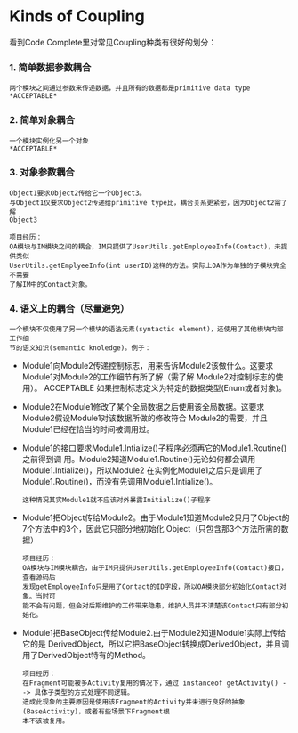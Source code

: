 Kinds of Coupling
=====================
看到Code Complete里对常见Coupling种类有很好的划分：

### 1. 简单数据参数耦合
    两个模块之间通过参数来传递数据，并且所有的数据都是primitive data type
    *ACCEPTABLE*

### 2. 简单对象耦合
    一个模块实例化另一个对象
    *ACCEPTABLE*

### 3. 对象参数耦合
    Object1要求Object2传给它一个Object3。
    与Object1仅要求Object2传递给primitive type比，耦合关系更紧密，因为Object2需了解
    Object3

    项目经历：
    OA模块与IM模块之间的耦合，IM只提供了UserUtils.getEmployeeInfo(Contact)，未提供类似
    UserUtils.getEmplyeeInfo(int userID)这样的方法。实际上OA作为单独的子模块完全不需要
    了解IM中的Contact对象。

### 4. 语义上的耦合（尽量避免）
    一个模块不仅使用了另一个模块的语法元素(syntactic element)，还使用了其他模块内部工作细
    节的语义知识(semantic knoledge)。例子：

*   Module1向Module2传递控制标志，用来告诉Module2该做什么。这要求Module1对Module2的工作细节有所了解（需了解 
    Module2对控制标志的使用）。
    ACCEPTABLE 如果控制标志定义为特定的数据类型(Enum或者对象)。

*   Module2在Module1修改了某个全局数据之后使用该全局数据。这要求Module2假设Module1对该数据所做的修改符合
    Module2的需要，并且Module1已经在恰当的时间被调用过。

*   Module1的接口要求Module1.Intialize()子程序必须再它的Module1.Routine()之前得到调
    用。Module2知道Module1.Routine()无论如何都会调用Module1.Intialize()，所以Module2
    在实例化Module1之后只是调用了Module1.Routine()，而没有先调用Module1.Intialize()。
    
    ```
    这种情况其实Module1就不应该对外暴露Initialize()子程序
    ```

*   Module1把Object传给Module2。由于Module1知道Module2只用了Object的7个方法中的3个，因此它只部分地初始化
    Object（只包含那3个方法所需的数据）

    ```
    项目经历：
    OA模块与IM模块耦合，由于IM只提供UserUtils.getEmployeeInfo(Contact)接口，查看源码后
    发现getEmployeeInfo只是用了Contact的ID字段，所以OA模块部分初始化Contact对象。当时可
    能不会有问题，但会对后期维护的工作带来隐患，维护人员并不清楚该Contact只有部分初始化。
    ```

*   Module1把BaseObject传给Module2.由于Module2知道Module1实际上传给它的是
    DerivedObject，所以它把BaseObject转换成DerivedObject，并且调用了DerivedObject特有的Method。

    ```
    项目经历：
    在Fragment可能被多Activity复用的情况下，通过 instanceof getActivity() --> 具体子类型的方式处理不同逻辑。
    造成此现象的主要原因是使用该Fragment的Activity并未进行良好的抽象(BaseActivity)，或者有些场景下Fragment根
    本不该被复用。
    ```
